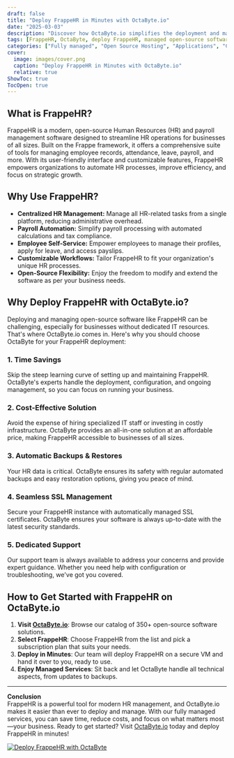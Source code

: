 ```yaml
---
draft: false
title: "Deploy FrappeHR in Minutes with OctaByte.io"
date: "2025-03-03"
description: "Discover how OctaByte.io simplifies the deployment and management of FrappeHR, a powerful open-source HR and payroll software. Save time, reduce costs, and enjoy seamless technical support with OctaByte's fully managed services."
tags: [FrappeHR, OctaByte, deploy FrappeHR, managed open-source software, HR and payroll software, cost-effective HR solutions, automated backups, SSL management, open-source software deployment]
categories: ["Fully managed", "Open Source Hosting", "Applications", "Crm Erp", "Hrms", "FrappeHR"]
cover:
  image: images/cover.png
  caption: "Deploy FrappeHR in Minutes with OctaByte.io"
  relative: true
ShowToc: true
TocOpen: true
---
```



## What is FrappeHR?

FrappeHR is a modern, open-source Human Resources (HR) and payroll management software designed to streamline HR operations for businesses of all sizes. Built on the Frappe framework, it offers a comprehensive suite of tools for managing employee records, attendance, leave, payroll, and more. With its user-friendly interface and customizable features, FrappeHR empowers organizations to automate HR processes, improve efficiency, and focus on strategic growth.

## Why Use FrappeHR?

- **Centralized HR Management:** Manage all HR-related tasks from a single platform, reducing administrative overhead.
- **Payroll Automation:** Simplify payroll processing with automated calculations and tax compliance.
- **Employee Self-Service:** Empower employees to manage their profiles, apply for leave, and access payslips.
- **Customizable Workflows:** Tailor FrappeHR to fit your organization's unique HR processes.
- **Open-Source Flexibility:** Enjoy the freedom to modify and extend the software as per your business needs.

## Why Deploy FrappeHR with OctaByte.io?

Deploying and managing open-source software like FrappeHR can be challenging, especially for businesses without dedicated IT resources. That's where OctaByte.io comes in. Here's why you should choose OctaByte for your FrappeHR deployment:

### 1. **Time Savings**
Skip the steep learning curve of setting up and maintaining FrappeHR. OctaByte's experts handle the deployment, configuration, and ongoing management, so you can focus on running your business.

### 2. **Cost-Effective Solution**
Avoid the expense of hiring specialized IT staff or investing in costly infrastructure. OctaByte provides an all-in-one solution at an affordable price, making FrappeHR accessible to businesses of all sizes.

### 3. **Automatic Backups & Restores**
Your HR data is critical. OctaByte ensures its safety with regular automated backups and easy restoration options, giving you peace of mind.

### 4. **Seamless SSL Management**
Secure your FrappeHR instance with automatically managed SSL certificates. OctaByte ensures your software is always up-to-date with the latest security standards.

### 5. **Dedicated Support**
Our support team is always available to address your concerns and provide expert guidance. Whether you need help with configuration or troubleshooting, we've got you covered.

## How to Get Started with FrappeHR on OctaByte.io

1. **Visit [OctaByte.io](https://octabyte.io)**: Browse our catalog of 350+ open-source software solutions.
2. **Select FrappeHR**: Choose FrappeHR from the list and pick a subscription plan that suits your needs.
3. **Deploy in Minutes**: Our team will deploy FrappeHR on a secure VM and hand it over to you, ready to use.
4. **Enjoy Managed Services**: Sit back and let OctaByte handle all technical aspects, from updates to backups.

---

**Conclusion**  
FrappeHR is a powerful tool for modern HR management, and OctaByte.io makes it easier than ever to deploy and manage. With our fully managed services, you can save time, reduce costs, and focus on what matters most—your business. Ready to get started? Visit [OctaByte.io](https://octabyte.io) today and deploy FrappeHR in minutes!

[![Deploy FrappeHR with OctaByte](/images/deploy-on-octabyte.png)](https://octabyte.io/fully-managed-open-source-services/applications/crm-erp/frappehr)